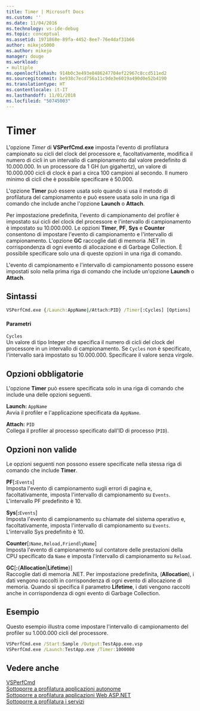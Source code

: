```yaml
---
title: Timer | Microsoft Docs
ms.custom: ''
ms.date: 11/04/2016
ms.technology: vs-ide-debug
ms.topic: conceptual
ms.assetid: 1971868e-89fa-4452-8ee7-76e4daf31b66
author: mikejo5000
ms.author: mikejo
manager: douge
ms.workload:
- multiple
ms.openlocfilehash: 914b0c3e493e8486247704ef22967c8ccd511ed2
ms.sourcegitcommit: be938c7ecd756a11c9de3e6019a490d0e52b4190
ms.translationtype: HT
ms.contentlocale: it-IT
ms.lasthandoff: 11/01/2018
ms.locfileid: "50745003"
---
```

# <a name="timer"></a>Timer
L'opzione *Timer* di **VSPerfCmd.exe** imposta l'evento di profilatura campionato su cicli del clock del processore e, facoltativamente, modifica il numero di cicli in un intervallo di campionamento dal valore predefinito di 10.000.000. In un processore da 1 GH (un gigahertz), un valore di 10.000.000 cicli di clock è pari a circa 100 campioni al secondo. Il numero minimo di cicli che è possibile specificare è 50.000.  
  
 L'opzione **Timer** può essere usata solo quando si usa il metodo di profilatura del campionamento e può essere usata solo in una riga di comando che include anche l'opzione **Launch** o **Attach**.  
  
 Per impostazione predefinita, l'evento di campionamento del profiler è impostato sui cicli del clock del processore e l'intervallo di campionamento è impostato su 10.000.000. Le opzioni **Timer**, **PF**, **Sys** e **Counter** consentono di impostare l'evento di campionamento e l'intervallo di campionamento. L'opzione **GC** raccoglie dati di memoria .NET in corrispondenza di ogni evento di allocazione e di Garbage Collection. È possibile specificare solo una di queste opzioni in una riga di comando.  
  
 L'evento di campionamento e l'intervallo di campionamento possono essere impostati solo nella prima riga di comando che include un'opzione **Launch** o **Attach**.  
  
## <a name="syntax"></a>Sintassi  
  
```cmd  
VSPerfCmd.exe {/Launch:AppName|/Attach:PID} /Timer[:Cycles] [Options]  
```  
  
#### <a name="parameters"></a>Parametri  
 `Cycles`  
 Un valore di tipo Integer che specifica il numero di cicli del clock del processore in un intervallo di campionamento. Se `Cycles` non è specificato, l'intervallo sarà impostato su 10.000.000. Specificare il valore senza virgole.  
  
## <a name="required-options"></a>Opzioni obbligatorie  
 L'opzione **Timer** può essere specificata solo in una riga di comando che include una delle opzioni seguenti.  
  
 **Launch:** `AppName`  
 Avvia il profiler e l'applicazione specificata da `AppName`.  
  
 **Attach:** `PID`  
 Collega il profiler al processo specificato dall'ID di processo (`PID`).  
  
## <a name="invalid-options"></a>Opzioni non valide  
 Le opzioni seguenti non possono essere specificate nella stessa riga di comando che include **Timer**.  
  
 **PF**[**:**`Events`]  
 Imposta l'evento di campionamento sugli errori di pagina e, facoltativamente, imposta l'intervallo di campionamento su `Events`. L'intervallo PF predefinito è 10.  
  
 **Sys**[**:**`Events`]  
 Imposta l'evento di campionamento su chiamate del sistema operativo e, facoltativamente, imposta l'intervallo di campionamento su `Events`. L'intervallo Sys predefinito è 10.  
  
 **Counter**[**:**`Name,Reload,FriendlyName`]  
 Imposta l'evento di campionamento sul contatore delle prestazioni della CPU specificato da `Name` e imposta l'intervallo di campionamento su `Reload`.  
  
 **GC**[**:**{**Allocation**&#124;**Lifetime**}]  
 Raccoglie dati di memoria .NET. Per impostazione predefinita, (**Allocation**), i dati vengono raccolti in corrispondenza di ogni evento di allocazione di memoria. Quando si specifica il parametro **Lifetime**, i dati vengono raccolti anche in corrispondenza di ogni evento di Garbage Collection.  
  
## <a name="example"></a>Esempio  
 Questo esempio illustra come impostare l'intervallo di campionamento del profiler su 1.000.000 cicli del processore.  
  
```cmd  
VSPerfCmd.exe /Start:Sample /Output:TestApp.exe.vsp  
VSPerfCmd.exe /Launch:TestApp.exe /Timer:1000000  
```  
  
## <a name="see-also"></a>Vedere anche  
 [VSPerfCmd](../profiling/vsperfcmd.md)   
 [Sottoporre a profilatura applicazioni autonome](../profiling/command-line-profiling-of-stand-alone-applications.md)   
 [Sottoporre a profilatura applicazioni Web ASP.NET](../profiling/command-line-profiling-of-aspnet-web-applications.md)   
 [Sottoporre a profilatura i servizi](../profiling/command-line-profiling-of-services.md)